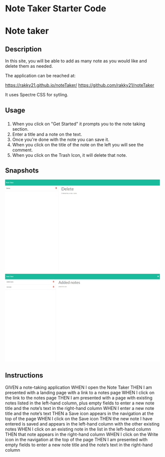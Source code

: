 # Note Taker Starter Code

# Note taker

## Description
In this site, you will be able to add as many note as you would like and delete them as needed.

The application can be reached at:

https://rakky21.github.io/noteTaker/
https://github.com/rakky21/noteTaker

It uses Spectre CSS for sytling.

## Usage
### 
1. When you click on "Get Started" it prompts you to the note taking section.
2. Enter a title and a note on the text.
3. Once you're done with the note you can save it.
4. When you click on the title of the note on the left you will see the comment.
5. When you click on the Trash Icon, it will delete that note.

## Snapshots
![Deleted notes](public/assets/deletenotes.jpg) 
![Added notes](public/assets/addednotes.jpg) 

## Instructions 

GIVEN a note-taking application
WHEN I open the Note Taker
THEN I am presented with a landing page with a link to a notes page
WHEN I click on the link to the notes page
THEN I am presented with a page with existing notes listed in the left-hand column, plus empty fields to enter a new note title and the note’s text in the right-hand column
WHEN I enter a new note title and the note’s text
THEN a Save icon appears in the navigation at the top of the page
WHEN I click on the Save icon
THEN the new note I have entered is saved and appears in the left-hand column with the other existing notes
WHEN I click on an existing note in the list in the left-hand column
THEN that note appears in the right-hand column
WHEN I click on the Write icon in the navigation at the top of the page
THEN I am presented with empty fields to enter a new note title and the note’s text in the right-hand column